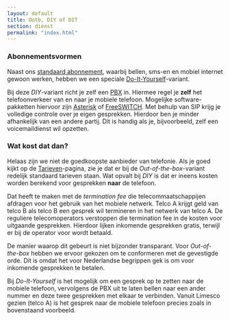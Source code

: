 ```yaml
---
layout: default
title: Ootb, DIY of DIT
section: dienst
permalink: "index.html"
---
```

### Abonnementsvormen

Naast ons [standaard abonnement](/dienst/out-of-the-box.html), waarbij bellen,
sms-en en mobiel internet gewoon werken, hebben we een speciale
[Do-It-Yourself](/dienst/do-it-yourself.html)-variant.

Bij deze <em>DIY</em>-variant richt je zelf een
[PBX](http://nl.wikipedia.org/wiki/PABX) in. Hiermee regel je
<strong>zelf</strong> het telefoonverkeer van en naar je mobiele telefoon.
Mogelijke software-pakketten hiervoor zijn [Asterisk](http://www.asterisk.org/) of
[FreeSWITCH](http://www.freeswitch.org/). Met behulp van SIP krijg je volledige
controle over je eigen gesprekken. Hierdoor ben je minder afhankelijk van een
andere partij. Dit is handig als je, bijvoorbeeld, zelf een voicemaildienst wil
opzetten.

### Wat kost dat dan?

Helaas zijn we niet de goedkoopste aanbieder van telefonie. Als je goed kijkt op
de [Tarieven](/dienst/tarieven.html)-pagina, zie je dat er bij de
<em>Out-of-the-box</em>-variant redelijk standaard tarieven staan. Wat opvalt
bij <em>DIY</em> is dat er ineens kosten worden berekend voor gesprekken
<strong>naar</strong> de telefoon.

Dat heeft te maken met de <em>termination fee</em> die telecommaatschappijen
afdragen voor het gebruik van het mobiele netwerk. Telco A krijgt geld van
telco B als telco B een gesprek wil termineren in het netwerk van telco A. De
reguliere telecomoperators verstoppen die termination fee in de kosten voor
uitgaande gesprekken. Hierdoor lijken inkomende gesprekken gratis, terwijl er
bij de operator voor wordt betaald.

De manier waarop dit gebeurt is niet bijzonder transparant. Voor
<em>Out-of-the-box</em> hebben we ervoor gekozen om te conformeren met de
gevestigde orde. Dit is omdat het voor Nederlandse begrippen gek is om voor
inkomende gesprekken te betalen.

Bij <em>Do-It-Yourself</em> is het mogelijk om een gesprek op te zetten naar de
mobiele telefoon, vervolgens de PBX uit te laten bellen naar een ander nummer en
deze twee gesprekken met elkaar te verbinden. Vanuit Limesco gezien (telco A) is
het gesprek naar de mobiele telefoon precies zoals in bovenstaand voorbeeld.
